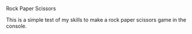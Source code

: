 Rock Paper Scissors

This is a simple test of my skills to make a rock paper scissors game in the console.